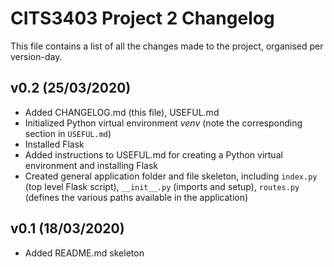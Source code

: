 # CITS3403 Project 2 Changelog

This file contains a list of all the changes made to the project, organised per version-day.

## v0.2 (25/03/2020)
- Added CHANGELOG.md (this file), USEFUL.md
- Initialized Python virtual environment *venv* (note the corresponding section in `USEFUL.md`)
- Installed Flask
- Added instructions to USEFUL.md for creating a Python virtual environment and installing Flask
- Created general application folder and file skeleton, including `index.py` (top level Flask script), `__init__.py` (imports and setup), `routes.py` (defines the various paths available in the application)

## v0.1 (18/03/2020)
- Added README.md skeleton